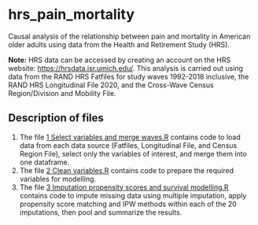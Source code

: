 # hrs_pain_mortality
Causal analysis of the relationship between pain and mortality in American older adults using data from the Health and Retirement Study (HRS).

**Note:** HRS data can be accessed by creating an account on the HRS website: https://hrsdata.isr.umich.edu/. This analysis is carried out using data from the RAND HRS Fatfiles for study waves 1992-2018 inclusive, the RAND HRS Longitudinal File 2020, and the Cross-Wave Census Region/Division and Mobility File.  

## Description of files

1.  The file [1 Select variables and merge waves.R](https://github.com/Eva-Ryan/hrs_pain_mortality/blob/main/1%20Select%20variables%20and%20merge%20waves.R) contains code to load data from each data source (Fatfiles, Longitudinal File, and Census Region File), select only the variables of interest, and merge them into one dataframe.
2.  The file [2 Clean variables.R](https://github.com/Eva-Ryan/hrs_pain_mortality/blob/main/2%20Clean%20variables.R) contains code to prepare the required variables for modelling.
3.  The file [3 Imputation propensity scores and survival modelling.R](https://github.com/Eva-Ryan/hrs_pain_mortality/blob/main/3%20Imputation%20propensity%20scores%20and%20survival%20modelling.R) contains code to impute missing data using multiple imputation, apply propensity score matching and IPW methods within each of the 20 imputations, then pool and summarize the results.
